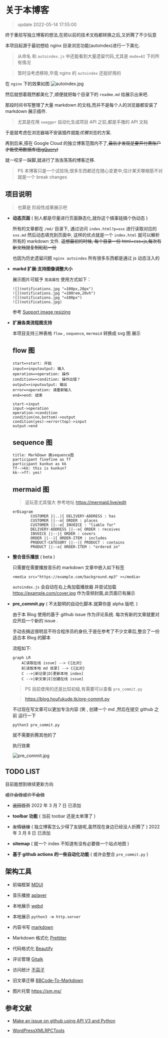 # 关于本博客

> update 2022-05-14 17:55:00

<!--media-->

<media src="https://ha.houfukude.tk:8123/local/KD_Searching.m4a" ></media>

终于重拾写独立博客的想法,在把以前的技术文档都转换之后,又折腾了不少玩意

本项目起源于最初想给 nginx 目录浏览功能(autoindex)进行一下美化.

> 从命名 和 `autoindex.js` 中还能看到大量遗留代码,尤其是 `mode=AI` 下的所有情况

> 暂时没考虑移除,毕竟 nginx 的 `autoindex` 还挺好用的

在 `nginx` 下的效果如图
![autoindex.jpg](https://s2.loli.net/2022/02/06/YcVWRIMk9lJfd6e.jpg 'autoindex on nginx')

然后就想着既然都美化了,顺便就把每个目录下的 `readme.md` 给展示出来吧.

那段时间书写整理了大量 markdown 的文档,而并不是每个人的浏览器都安装了 markdown 展示插件.

> 尤其是在用 `swagger` 自动化生成项目 API 之前,都是手撸的 API 文档

于是就考虑在浏览器端不安装插件就能*优雅*浏览的方案.

再到后来,搭在 Google Cloud 的独立博客范围内不了,~~最后才发现是要开付费账户才能使用数据库([BigQuery](https://cloud.google.com/bigquery))~~

就一咬牙一跺脚,就进行了浩浩荡荡的博客迁移.

> PS 本博客只是一个试验场,很多东西都还在随心变更中,估计某天哪根筋不对就是一个 break changes

## 项目说明

> 也算是 阶段性成果展示吧

-   **动态页面** ( 别人都是尽量进行页面静态化,就你这个搞事娃搞个伪动态 )

    所有的文章都在 `/md/` 目录下, 通过访问 `index.html?p=xxx` 进行读取对应的 `xxx.md` 然后动态填充到页面中, 这样的优点就是一个 `index.html` 就可以解析所有的 markdown 文件. ~~遥想最初的时候, 每个目录一份 html+css+js,每次有新文档就复制粘贴一份~~

    也因为历史遗留问题 `nginx autoindex` 所有很多东西都是通过 js 动态注入的

-   **markd 扩展:支持图像调整大小**

    展示图片可赋予 `宽高属性` 使用方式如下：
    
    ```
    ![](notifications.jpg "=100px,20px")
    ![](notifications.jpg "=100rem,20vh")
    ![](notifications.jpg "=100px")
    ![](notifications.jpg)
    ```

    参考 [Support image resizing](https://github.com/markedjs/marked/issues/339#issuecomment-726052911)

-   **扩展各类流程图支持**

    本项目支持三种表格 `flow` , `sequence`, `mermaid` 转换成 svg 图 展示

    ## flow 图

    ```flow
    start=>start: 开始
    input=>inputoutput: 输入
    operation=>operation: 操作
    condition=>condition: 操作出错？
    output=>inputoutput: 输出
    error=>operation: 请重新输入
    end=>end: 结束

    start->input
    input->operation
    operation->condition
    condition(no,bottom)->output
    condition(yes)->error(top)->input
    output->end
    ```

    ## sequence 图

    ```sequence
    title: MarkDown 画sequence图
    participant finefine as ff
    participant kunkun as kk
    ff-->kk: this is kunkun?
    kk-->ff: yes!
    ```

    ## mermaid 图

    > 这玩意尤其强大 参考地址 https://mermaid.live/edit

    ```mermaid
    erDiagram
            CUSTOMER }|..|{ DELIVERY-ADDRESS : has
            CUSTOMER ||--o{ ORDER : places
            CUSTOMER ||--o{ INVOICE : "liable for"
            DELIVERY-ADDRESS ||--o{ ORDER : receives
            INVOICE ||--|{ ORDER : covers
            ORDER ||--|{ ORDER-ITEM : includes
            PRODUCT-CATEGORY ||--|{ PRODUCT : contains
            PRODUCT ||--o{ ORDER-ITEM : "ordered in"
    ```

-   **整合音乐播放** ( beta )

    只需要在需要播放音乐的 markdown 文章中嵌入如下标签

    ```
    <media src="https://example.com/background.mp3" ></media>
    ```

    `autoindex.js` 会自动在右上角加载播放器 并尝试加载 https://example.com/cover.jpg 作为音频封面,此页面已有展示

-   **pre_commit.py** ( 不太聪明的自动化脚本.就算你是 alpha 版吧. )

    由于本 Blog 使用的基于 github issue 作为评论系统. 每次有新的文章就要对应开启一个新的 issue .

    手动去搞这很明显不符合程序员的身份,于是在参考了不少文章后,整合了一份适合本 Blog 的脚本

    流程如下:

    ```mermaid
    graph LR
        A[读取在线 issue] --> C{比对}
        B[读取本地 md 目录] --> C{比对}
        C -->|新记录|D[更新本地 index]
        C -->|新文章|E[创建在线 issue]
    ```

    > PS 目前使用的还是比较初级,有需要可以查看 `pre_commit.py`

    > https://blog.houfukude.tk/pre-commit.py

    不过现在写文章可以更加专注内容 (笑 , 创建一个 md ,然后在提交 github 之前 运行一下

    ```shell
    python3 pre_commit.py
    ```

    就不需要折腾其他的了

    执行效果

    ![pre_commit.jpg](https://s2.loli.net/2022/02/06/UkDsFjSVqGu2i1L.jpg)

## TODO LIST

目前能想到继续更新方向

~~或许会做或许不会做~~

-   ~~返回首页~~ 2022 年 3 月 7 日 已添加

-   **toolbar 功能** ( 当前 toobar 还是太单薄了 )

-   ~~友情链接~~ ( 独立博客怎么少得了友链呢,虽然现在身边已经没人折腾了 ) 2022 年 3 月 8 日 已添加

-   **sitemap** ( 就一个 index 不知道有没有必要做一个站点地图 )

-   **基于 github actions 的一些自动化功能** ( 或许会整合 `pre_commit.py` )

## 架构工具

-   前端框架 [MDUI](https://www.mdui.org/)

-   音乐播放 [aplayer](https://aplayer.js.org/)

-   本地展示 [webd](https://gwgw.ga/fidx.html#/webd/)

-   本地展示 `python3 -m http.server`

-   内容书写 [markdown](https://markdown.com.cn/basic-syntax/)

-   Markdown 格式化 [Prettiter](https://marketplace.visualstudio.com/items?itemName=esbenp.prettier-vscode)

-   代码格式化 [Beautify](https://marketplace.visualstudio.com/items?itemName=HookyQR.beautify)

-   评论管理 [Gitalk](https://github.com/gitalk/gitalk)

-   访问统计 [不蒜子](http://busuanzi.ibruce.info/)

-   旧文章迁移 [BBCode-To-Markdown](https://jondum.github.io/BBCode-To-Markdown-Converter/)

-   图片托管 https://sm.ms/

## 参考文献

-   [Make an issue on github using API V3 and Python](https://gist.github.com/JeffPaine/3145490)

-   [WordPressXMLRPCTools](https://github.com/zhaoolee/WordPressXMLRPCTools)
